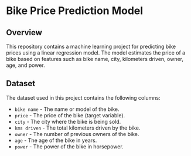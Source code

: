 # Bike Price Prediction Model

## Overview

This repository contains a machine learning project for predicting bike prices using a linear regression model. The model estimates the price of a bike based on features such as bike name, city, kilometers driven, owner, age, and power.

## Dataset

The dataset used in this project contains the following columns:
- `bike name` - The name or model of the bike.
- `price` - The price of the bike (target variable).
- `city` - The city where the bike is being sold.
- `kms driven` - The total kilometers driven by the bike.
- `owner` - The number of previous owners of the bike.
- `age` - The age of the bike in years.
- `power` - The power of the bike in horsepower.
